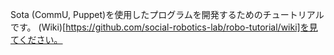 
Sota (CommU, Puppet)を使用したプログラムを開発するためのチュートリアルです。
(Wiki)[https://github.com/social-robotics-lab/robo-tutorial/wiki]を見てください。
